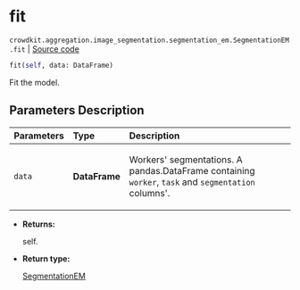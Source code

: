 # fit
`crowdkit.aggregation.image_segmentation.segmentation_em.SegmentationEM.fit` | [Source code](https://github.com/Toloka/crowd-kit/blob/v1.1.0.rc2/crowdkit/aggregation/image_segmentation/segmentation_em.py#L145)

```python
fit(self, data: DataFrame)
```

Fit the model.

## Parameters Description

| Parameters | Type | Description |
| :----------| :----| :-----------|
`data`|**DataFrame**|<p>Workers&#x27; segmentations. A pandas.DataFrame containing `worker`, `task` and `segmentation` columns&#x27;.</p>

* **Returns:**

  self.

* **Return type:**

  [SegmentationEM](crowdkit.aggregation.image_segmentation.segmentation_em.SegmentationEM.md)
